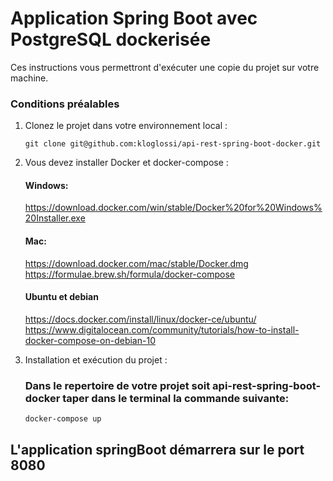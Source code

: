 # Application Spring Boot avec PostgreSQL dockerisée

Ces instructions vous permettront d'exécuter une copie du projet sur votre machine.

### Conditions préalables

1. Clonez le projet dans votre environnement local :
    ```
    git clone git@github.com:kloglossi/api-rest-spring-boot-docker.git
    ```

2. Vous devez installer Docker et docker-compose :

    #### Windows:
    https://download.docker.com/win/stable/Docker%20for%20Windows%20Installer.exe
    
    #### Mac:
    https://download.docker.com/mac/stable/Docker.dmg
    https://formulae.brew.sh/formula/docker-compose
    
    #### Ubuntu et debian
    https://docs.docker.com/install/linux/docker-ce/ubuntu/
    https://www.digitalocean.com/community/tutorials/how-to-install-docker-compose-on-debian-10
 
 3. Installation et exécution du projet :

    ### Dans le repertoire de votre projet soit api-rest-spring-boot-docker taper dans le terminal la commande suivante: 
    ```
    docker-compose up
    ```
    
## L'application springBoot démarrera sur le port 8080


